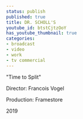 ```yaml
---
status: publish
published: true
title: DR. SCHOLL'S
youtube_id: btstCjtzOoY
has_youtube_thumbnail: true
categories:
- broadcast
- video
- work
- tv commercial
---
```

"Time to Split"

Director: Francois Vogel

Production: Framestore

2019

